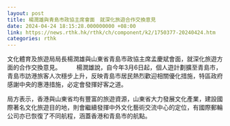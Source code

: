 ```yaml
---
layout: post
title: 楊潤雄與青島市政協主席會面　就深化旅遊合作交換意見
date: 2024-04-24 18:15:28.000000000 +08:00
link: https://news.rthk.hk/rthk/ch/component/k2/1750377-20240424.htm
categories: rthk
---
```


文化體育及旅遊局局長楊潤雄與山東省青島市政協主席孟慶斌會面，就深化旅遊方面的合作交換意見。
　　 
楊潤雄說，自今年3月6日起，個人遊計劃擴至青島市，青島市訪港旅客人次穩步上升，反映青島市居民熱烈歡迎相關優化措施，特區政府感謝中央的惠港措施，必定會發揮好客之道。

局方表示，香港與山東省均有豐富的旅遊資源，山東省大力發展文化產業，建設國際著名文化旅遊目的地，則會繼續發揮中外文化藝術交流中心的定位，有國際郵輪公司亦已恢復了不同航程，涵蓋香港和青島市的航點。
